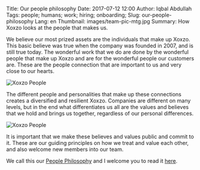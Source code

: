 Title: Our people philosophy
Date: 2017-07-12 12:00
Author: Iqbal Abdullah
Tags: people; humans; work; hiring; onboarding;
Slug: our-people-philosophy
Lang: en
Thumbnail: images/team-pic-mtg.jpg
Summary: How Xoxzo looks at the people that makes us.

We believe our most prized assets are the individuals that make up Xoxzo. This
basic believe was true when the company was founded in 2007, and is still true
today. The wonderful work that we do are done by the wonderful people that make
up Xoxzo and are for the wonderful people our customers are. These are the
people connection that are important to us and very close to our hearts.

![Xoxzo People]({filename}/images/team-pic-mtg.jpg)

The different people and personalities that make up these connections creates a
diversified and resilient Xoxzo. Companies are different on many levels, but
in the end what differentiates us all are the values and believes that we hold
and brings us together, regardless of our personal differences.

![Xoxzo People]({filename}/images/team-pic-lunch.jpg)

It is important that we make these believes and values public and commit to it.
These are our guiding principles on how we treat and value each other, and also
welcome new members into our team.

We call this our [People Philosophy](https://info.xoxzo.com/en/hiring/) and I
welcome you to read it [here](https://info.xoxzo.com/en/hiring/).
